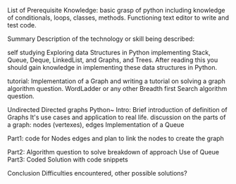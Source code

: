 List of Prerequisite Knowledge:
basic grasp of python including knowledge of conditionals, loops, classes, methods.
Functioning text editor to write and test code.

Summary Description of the technology or skill being described:

self studying
Exploring data Structures in Python implementing Stack, Queue, Deque, LinkedList, and Graphs, and Trees. After reading this you should gain knowledge in implementing these data structures in Python.

tutorial:
Implementation of a Graph and writing a tutorial on solving a graph algorithm question. WordLadder or any other Breadth first Search algorithm question.

Undirected Directed graphs
Python~
Intro:
Brief introduction of definition of Graphs
It's use cases and application to real life.
discussion on the parts of a graph: nodes (vertexes), edges
Implementation of a Queue

Part1:
code for Nodes edges and plan to link the nodes to create the graph

Part2:
Algorithm question to solve
breakdown of approach
Use of Queue
Part3:
Coded Solution with code snippets

Conclusion
Difficulties encountered, other possible solutions?
